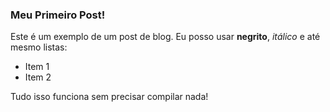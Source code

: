 ### Meu Primeiro Post!

Este é um exemplo de um post de blog. Eu posso usar **negrito**, *itálico* e até mesmo listas:

- Item 1
- Item 2

Tudo isso funciona sem precisar compilar nada!
